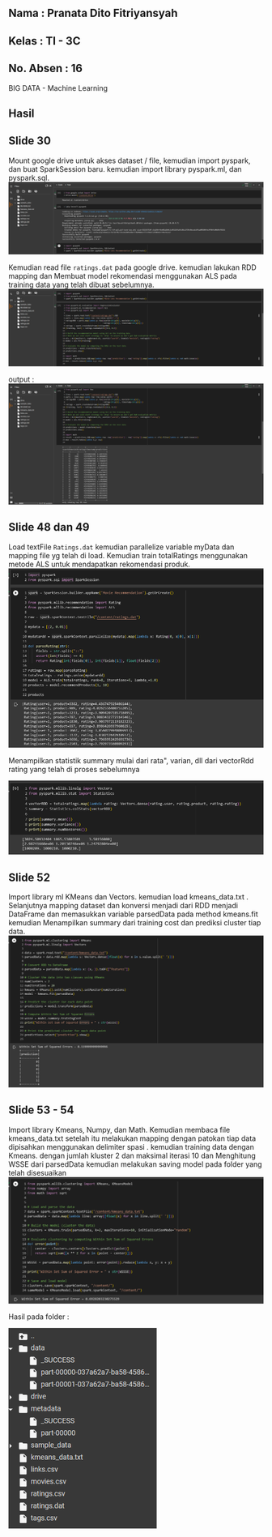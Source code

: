 ## Nama      : Pranata Dito Fitriyansyah
## Kelas     : TI - 3C
## No. Absen : 16

BIG DATA - Machine Learning

## Hasil

## Slide 30

  Mount google drive untuk akses dataset / file, kemudian import pyspark, dan buat SparkSession baru.
      kemudian import library pyspark.ml, dan pyspark.sql. 
        ![](images/1.png)

  Kemudian read file <code>ratings.dat</code> pada google drive. kemudian lakukan RDD mapping dan Membuat model rekomendasi menggunakan ALS pada training data yang         telah dibuat sebelumnya.
        ![](images/2.png)

   output :
        ![](images/3.png)

## Slide 48 dan 49

 Load textFile <code>Ratings.dat</code> kemudian parallelize variable myData dan mapping file yg telah di load. Kemudian train totalRatings menggunakan metode ALS untuk mendapatkan rekomendasi produk. 
  ![](images/4.png)
  
 Menampilkan statistik summary mulai dari rata", varian, dll dari vectorRdd rating yang telah di proses sebelumnya
        
  ![](images/5.png)

## Slide 52

Import library ml KMeans dan Vectors. kemudian load kmeans_data.txt . Selanjutnya mapping dataset dan konversi menjadi dari RDD menjadi DataFrame dan memasukkan variable parsedData pada method kmeans.fit 
kemudian Menampilkan summary dari training cost dan prediksi cluster tiap data. 
   ![](images/6.png)

## Slide 53 - 54
Import library Kmeans, Numpy, dan Math. Kemudian membaca file kmeans_data.txt setelah itu melakukan mapping dengan patokan tiap data dipisahkan menggunakan delimiter spasi .
kemudian training data dengan Kmeans. dengan jumlah kluster 2 dan maksimal iterasi 10 dan Menghitung WSSE dari parsedData kemudian melakukan saving model pada folder yang telah disesuaikan
  ![](images/7.png)
  
Hasil pada folder :

![](images/8.png)

   
